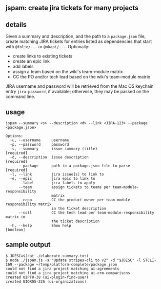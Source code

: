 ## jspam: create jira tickets for many projects

## details

Given a summary and description, and the path to a `package.json`
file, create matching JIRA tickets for entries listed as dependencies
that start with `@folio/...` or `@okapi/...`. Optionally:

* create links to existing tickets
* create an epic link
* add labels
* assign a team based on the wiki's team-module matrix
* CC the PO and/or tech lead based on the wiki's team-module matrix

JIRA username and password will be retrieved from the Mac OS keychain entry
`jira-password`, if available; otherwise, they may be passed on the command
line.

## usage

```
jspam --summary <s> --description <d> --link <JIRA-123> --package <package.json>

Options:
  -u, --username     username
  -p, --password     password
  -s, --summary      issue summary (title)                            [required]
  -d, --description  issue description                                [required]
      --package      path to a package.json file to parse             [required]
  -l, --link         jira issue[s] to link to
  -e, --epic         jira epic to link to
      --label        jira labels to apply
      --team         assign tickets to teams per team-module-responsibility
                     matrix
      --ccpo         CC the product owner per team-module-responsibility matrix
                     in the ticket description
      --cctl         CC the tech lead per team-module-responsibility matrix in
                     the ticket description
  -h, --help         Show help                                         [boolean]
```

## sample output

```
$ JDESC=$(cat ./elaborate-summary.txt)
$ node ./jspam.js -s "Update stripes-cli to v2" -d "$JDESC" -l STCLI-169 --package ~/temp/platform-complete/package.json
could not find a jira project matching ui-agreements
could not find a jira project matching ui-erm-comparisons
created UIPFU-38 (ui-plugin-find-user)
created UIORGS-226 (ui-organizations)
```
